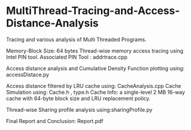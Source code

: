 # MultiThread-Tracing-and-Access-Distance-Analysis
Tracing and various analysis of Multi Threaded Programs.

Memory-Block Size: 64 bytes
Thread-wise memory access tracing using Intel PIN tool. Associated PIN Tool : addrtrace.cpp

Access distance analysis and Cumulative Density Function plotting using: accessDistace.py

Access distance filtered by LRU cache using: CacheAnalysis.cpp
Cache Simulation using: Cache.h , type.h
Cache Info: a single-level 2 MB 16-way cache with 64-byte block size and LRU replacement policy.

Thread-wise Sharing profile analysis using:sharingProfile.py

Final Report and Conclusion: Report.pdf
